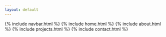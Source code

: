 ```yaml
---
layout: default
---
```


{% include navbar.html %}
{% include home.html %}
{% include about.html %}
{% include projects.html %}
{% include contact.html %}


